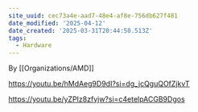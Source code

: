 ```yaml
---
site_uuid: cec73a4e-aad7-48e4-af8e-756db627f481
date_modified: '2025-04-12'
date_created: '2025-03-31T20:44:50.513Z'
tags:
  - Hardware
---
```




































By [[Organizations/AMD]]

https://youtu.be/hMdAeg9D9dI?si=dg_jcQguQOfZjkvT

https://youtu.be/yZPIz8zfvjw?si=c4etelpACGB9Dgos

